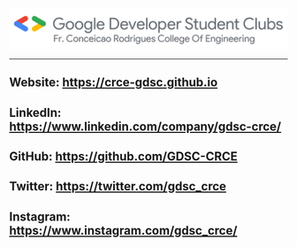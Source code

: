 <img src="./img/GDSC CRCE.png">
<hr/>


## Website: https://crce-gdsc.github.io
## LinkedIn: https://www.linkedin.com/company/gdsc-crce/ 
## GitHub: https://github.com/GDSC-CRCE
## Twitter: https://twitter.com/gdsc_crce
## Instagram: https://www.instagram.com/gdsc_crce/


              

